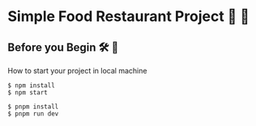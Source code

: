 # Simple Food Restaurant Project 🍔 🌭

## Before you Begin 🛠 🔨
How to start your project in local machine

```
$ npm install
$ npm start
````

```
$ pnpm install
$ pnpm run dev
```
